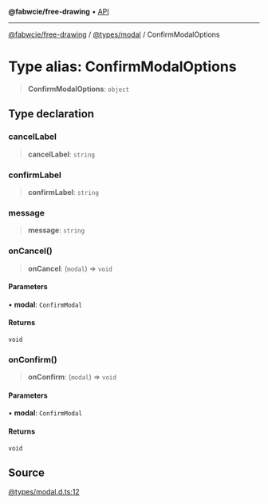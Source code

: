 **@fabwcie/free-drawing** • [API](../../../README.md)

***

[@fabwcie/free-drawing](../../../README.md) / [@types/modal](../README.md) / ConfirmModalOptions

# Type alias: ConfirmModalOptions

> **ConfirmModalOptions**: `object`

## Type declaration

### cancelLabel

> **cancelLabel**: `string`

### confirmLabel

> **confirmLabel**: `string`

### message

> **message**: `string`

### onCancel()

> **onCancel**: (`modal`) => `void`

#### Parameters

• **modal**: `ConfirmModal`

#### Returns

`void`

### onConfirm()

> **onConfirm**: (`modal`) => `void`

#### Parameters

• **modal**: `ConfirmModal`

#### Returns

`void`

## Source

[@types/modal.d.ts:12](https://github.com/fabienwnklr/free-drawing/blob/master/src/@types/modal.d.ts#L12)

